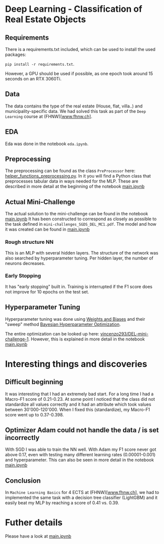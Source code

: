 # Deep Learning - Classification of Real Estate Objects
## Requirements 
There is a requirements.txt included, which can be used to install the used packages:

`pip install -r requirements.txt`.

However, a GPU should be used if possible, as one epoch took around 15 seconds on an RTX 3060Ti. 

## Data
The data contains the type of the real estate (House, flat, villa..) and municipality-specific data. We had solved this task as part of the `Deep Learning` course at (FHNW)[www.fhnw.ch]. 

## EDA
Eda was done in the notebook `eda.ipynb`. 

## Preprocessing
The preprocessing can be found as the class `PreProcessor` here: [helper_functions_preprocessing.py](https://github.com/kenfus/del-immoobjekte-klassifizierung/blob/master/helper_functions_preprocessing.py). In it you will find a Python class that preprocesses tabular data in ways needed for the MLP. These are described in more detail at the beginning of the notebook [main.ipynb](https://github.com/kenfus/del-immoobjekte-klassifizierung/blob/master/main.ipynb)

## Actual Mini-Challenge 
The actual solution to the mini-challenge can be found in the notebook [main.ipynb](https://github.com/kenfus/del-immoobjekte-klassifizierung/blob/master/main.ipynb) It has been constructed to correspond as closely as possible to the task defined in `mini-challenges_SGDS_DEL_MC1.pdf`. The model and how it was created can be found in [main.ipynb](https://github.com/kenfus/del-immoobjekte-klassifizierung/blob/master/main.ipynb) 

### Rough structure NN
This is an MLP with several hidden layers. The structure of the network was also searched by hyperparameter tuning. Per hidden layer, the number of neurons decreases.

### Early Stopping
It has "early stopping" built in. Training is interrupted if the F1 score does not improve for 10 epochs on the test set.

## Hyperparameter Tuning
Hyperparameter tuning was done using [Weights and Biases](https://wandb.ai/) and their "sweep" method [Bayesian Hyperparameter Optimization](https://wandb.ai/site/articles/bayesian-hyperparameter-optimization-a-primer). 

The entire optimization can be looked up here: [vincenzo293/DEL-mini-challenge-1](https://wandb.ai/vincenzo293/DEL-mini-challenge-1?workspace=user-vincenzo293). However, this is explained in more detail in the notebook [main.ipynb](https://github.com/kenfus/del-immoobjekte-klassifizierung/blob/master/main.ipynb)

# Interesting things and discoveries
## Difficult beginning
It was interesting that I had an extremely bad start. For a long time I had a Macro-F1 score of 0.21-0.23. At some point I noticed that the class did not standardize all values correctly and it had an attribute which took values between 30'000-120'000. When I fixed this (standardize), my Macro-F1 score went up to 0.37-0.398.

## Optimizer Adam could not handle the data / is set incorrectly
With SGD I was able to train the NN well. With Adam my F1 score never got above 0.17, even with testing many different learning rates (0.00001-0.001) and hyperparameter. This can also be seen in more detail in the notebook [main.ipynb](https://github.com/kenfus/del-immoobjekte-klassifizierung/blob/master/main.ipynb)

## Conclusion
In `Machine Learning Basics` for 4 ECTS at (FHNW)[www.fhnw.ch], we had to implemented the same task with a decision tree classifier (LightGBM) and it easily beat my MLP by reaching a score of 0.41 vs. 0.39.

# Futher details
Please have a look at [main.ipynb](https://github.com/kenfus/del-immoobjekte-klassifizierung/blob/master/main.ipynb)